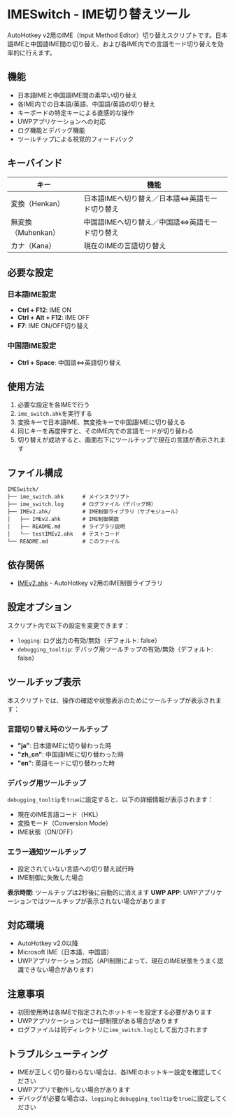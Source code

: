# IMESwitch - IME切り替えツール

AutoHotkey v2用のIME（Input Method Editor）切り替えスクリプトです。日本語IMEと中国語IME間の切り替え、および各IME内での言語モード切り替えを効率的に行えます。

## 機能

- 日本語IMEと中国語IME間の素早い切り替え
- 各IME内での日本語/英語、中国語/英語の切り替え
- キーボードの特定キーによる直感的な操作
- UWPアプリケーションへの対応
- ログ機能とデバッグ機能
- ツールチップによる視覚的フィードバック

## キーバインド

| キー | 機能 |
|------|------|
| 変換（Henkan） | 日本語IMEへ切り替え／日本語⇔英語モード切り替え |
| 無変換（Muhenkan） | 中国語IMEへ切り替え／中国語⇔英語モード切り替え |
| カナ（Kana） | 現在のIMEの言語切り替え |

## 必要な設定

### 日本語IME設定
- **Ctrl + F12**: IME ON
- **Ctrl + Alt + F12**: IME OFF
- **F7**: IME ON/OFF切り替え

### 中国語IME設定
- **Ctrl + Space**: 中国語⇔英語切り替え

## 使用方法

1. 必要な設定を各IMEで行う
2. `ime_switch.ahk`を実行する
3. 変換キーで日本語IME、無変換キーで中国語IMEに切り替える
4. 同じキーを再度押すと、そのIME内での言語モードが切り替わる
5. 切り替えが成功すると、画面右下にツールチップで現在の言語が表示されます

## ファイル構成

```
IMESwitch/
├── ime_switch.ahk      # メインスクリプト
├── ime_switch.log      # ログファイル（デバッグ時）
├── IMEv2.ahk/          # IME制御ライブラリ（サブモジュール）
│   ├── IMEv2.ahk       # IME制御関数
│   ├── README.md       # ライブラリ説明
│   └── testIMEv2.ahk   # テストコード
└── README.md           # このファイル
```

## 依存関係

- [IMEv2.ahk](https://github.com/k-ayaki/IMEv2.ahk) - AutoHotkey v2用のIME制御ライブラリ

## 設定オプション

スクリプト内で以下の設定を変更できます：

- `logging`: ログ出力の有効/無効（デフォルト: false）
- `debugging_tooltip`: デバッグ用ツールチップの有効/無効（デフォルト: false）

## ツールチップ表示

本スクリプトでは、操作の確認や状態表示のためにツールチップが表示されます：

### 言語切り替え時のツールチップ
- **"ja"**: 日本語IMEに切り替わった時
- **"zh_cn"**: 中国語IMEに切り替わった時  
- **"en"**: 英語モードに切り替わった時

### デバッグ用ツールチップ
`debugging_tooltip`を`true`に設定すると、以下の詳細情報が表示されます：
- 現在のIME言語コード（HKL）
- 変換モード（Conversion Mode）
- IME状態（ON/OFF）

### エラー通知ツールチップ
- 設定されていない言語への切り替え試行時
- IME制御に失敗した場合

**表示時間**: ツールチップは2秒後に自動的に消えます
**UWP APP**: UWPアプリケーションではツールチップが表示されない場合があります

## 対応環境

- AutoHotkey v2.0以降
- Microsoft IME（日本語、中国語）
- UWPアプリケーション対応（API制限によって、現在のIME状態をうまく認識できない場合があります）

## 注意事項

- 初回使用時は各IMEで指定されたホットキーを設定する必要があります
- UWPアプリケーションでは一部制限がある場合があります
- ログファイルは同ディレクトリに`ime_switch.log`として出力されます

## トラブルシューティング

- IMEが正しく切り替わらない場合は、各IMEのホットキー設定を確認してください
- UWPアプリで動作しない場合があります
- デバッグが必要な場合は、`logging`と`debugging_tooltip`を`true`に設定してください
  